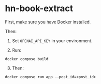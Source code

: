 # hn-book-extract

First, make sure you have [Docker installed](https://docs.docker.com/get-docker/).

Then:

1. Set `OPENAI_API_KEY` in your environment.

2. Run:

```shell
docker compose build
```

3. Then:

```shell
docker compose run app --post_id=<post_id>
```

